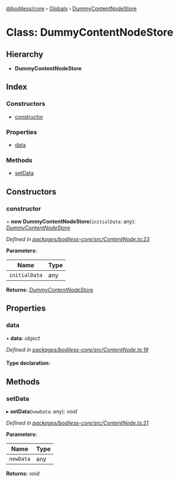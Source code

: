 [@bodiless/core](../README.md) › [Globals](../globals.md) › [DummyContentNodeStore](dummycontentnodestore.md)

# Class: DummyContentNodeStore

## Hierarchy

* **DummyContentNodeStore**

## Index

### Constructors

* [constructor](dummycontentnodestore.md#constructor)

### Properties

* [data](dummycontentnodestore.md#data)

### Methods

* [setData](dummycontentnodestore.md#setdata)

## Constructors

###  constructor

\+ **new DummyContentNodeStore**(`initialData`: any): *[DummyContentNodeStore](dummycontentnodestore.md)*

*Defined in [packages/bodiless-core/src/ContentNode.ts:23](https://github.com/johnsonandjohnson/Bodiless-JS/blob/75ceb93/packages/bodiless-core/src/ContentNode.ts#L23)*

**Parameters:**

Name | Type |
------ | ------ |
`initialData` | any |

**Returns:** *[DummyContentNodeStore](dummycontentnodestore.md)*

## Properties

###  data

• **data**: *object*

*Defined in [packages/bodiless-core/src/ContentNode.ts:19](https://github.com/johnsonandjohnson/Bodiless-JS/blob/75ceb93/packages/bodiless-core/src/ContentNode.ts#L19)*

#### Type declaration:

## Methods

###  setData

▸ **setData**(`newData`: any): *void*

*Defined in [packages/bodiless-core/src/ContentNode.ts:21](https://github.com/johnsonandjohnson/Bodiless-JS/blob/75ceb93/packages/bodiless-core/src/ContentNode.ts#L21)*

**Parameters:**

Name | Type |
------ | ------ |
`newData` | any |

**Returns:** *void*
